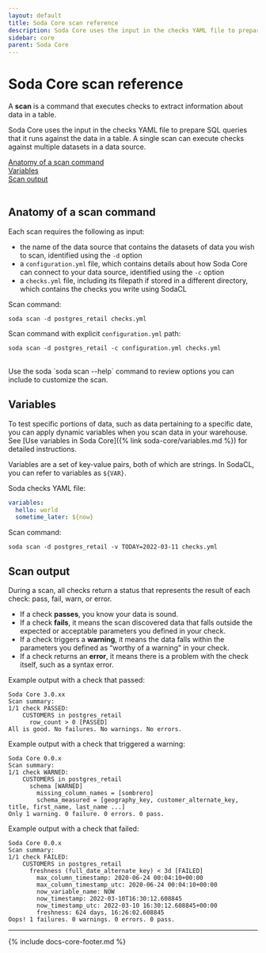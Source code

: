 ```yaml
---
layout: default
title: Soda Core scan reference
description: Soda Core uses the input in the checks YAML file to prepare a scan that it runs against the data in a table. 
sidebar: core
parent: Soda Core 
---
```


# Soda Core scan reference 

A **scan** is a command that executes checks to extract information about data in a table.

Soda Core uses the input in the checks YAML file to prepare SQL queries that it runs against the data in a table. A single scan can execute checks against multiple datasets in a data source. 

[Anatomy of a scan command](#anatomy-of-a-scan-command)<br />
[Variables](#variables)<br />
[Scan output](#scan-output)<br />
<br />

## Anatomy of a scan command

Each scan requires the following as input:

* the name of the data source that contains the datasets of data you wish to scan, identified using the `-d` option
* a `configuration.yml` file, which contains details about how Soda Core can connect to your data source, identified using the `-c` option <!--<br /> You do not need to explicitly identify your `configuration.yml` files in the scan command. During a scan, Soda Core uses the following path and filename by default: `~/.soda/configuration.yml`. -->
* a `checks.yml` file, including its filepath if stored in a different directory, which contains the checks you write using SodaCL

Scan command:
```shell
soda scan -d postgres_retail checks.yml
```

Scan command with explicit `configuration.yml` path:
```shell
soda scan -d postgres_retail -c configuration.yml checks.yml
```

<br />
Use the soda `soda scan --help` command to review options you can include to customize the scan.

## Variables

To test specific portions of data, such as data pertaining to a specific date, you can apply dynamic variables when you scan data in your warehouse. See [Use variables in Soda Core]({% link soda-core/variables.md %}) for detailed instructions. 

Variables are a set of key-value pairs, both of which are strings. In SodaCL, you can refer to variables as `${VAR}`.

Soda checks YAML file:
```yaml
variables:
  hello: world
  sometime_later: ${now}
```
Scan command:
```shell
soda scan -d postgres_retail -v TODAY=2022-03-11 checks.yml
```

## Scan output

During a scan, all checks return a status that represents the result of each check: pass, fail, warn, or error.

* If a check **passes**, you know your data is sound.
* If a check **fails**, it means the scan discovered data that falls outside the expected or acceptable parameters you defined in your check.
* If a check triggers a **warning**, it means the data falls within the parameters you defined as “worthy of a warning” in your check.
* If a check returns an **error**, it means there is a problem with the check itself, such as a syntax error.

Example output with a check that passed:
```shell
Soda Core 3.0.xx
Scan summary:
1/1 check PASSED: 
    CUSTOMERS in postgres_retail
      row_count > 0 [PASSED]
All is good. No failures. No warnings. No errors.
```

Example output with a check that triggered a warning:
```shell
Soda Core 0.0.x
Scan summary:
1/1 check WARNED: 
    CUSTOMERS in postgres_retail
      schema [WARNED]
        missing_column_names = [sombrero]
        schema_measured = [geography_key, customer_alternate_key, title, first_name, last_name ...]
Only 1 warning. 0 failure. 0 errors. 0 pass.
```

Example output with a check that failed:
```shell
Soda Core 0.0.x
Scan summary:
1/1 check FAILED: 
    CUSTOMERS in postgres_retail
      freshness (full_date_alternate_key) < 3d [FAILED]
        max_column_timestamp: 2020-06-24 00:04:10+00:00
        max_column_timestamp_utc: 2020-06-24 00:04:10+00:00
        now_variable_name: NOW
        now_timestamp: 2022-03-10T16:30:12.608845
        now_timestamp_utc: 2022-03-10 16:30:12.608845+00:00
        freshness: 624 days, 16:26:02.608845
Oops! 1 failures. 0 warnings. 0 errors. 0 pass.

```

---
{% include docs-core-footer.md %}